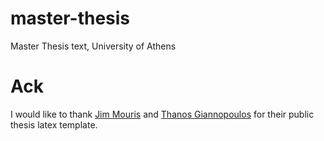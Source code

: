 # master-thesis
Master Thesis text, University of Athens

# Ack

I would like to thank [Jim Mouris](https://github.com/jimouris/) and [Thanos Giannopoulos](https://github.com/thanosgn)
for their public thesis latex template.
